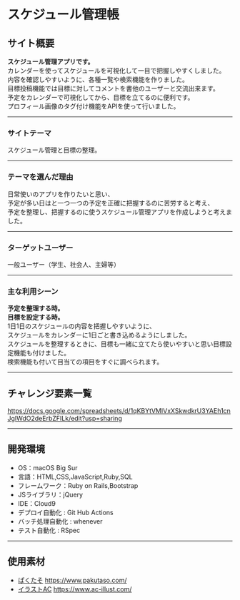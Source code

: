 # スケジュール管理帳



## サイト概要
  **スケジュール管理アプリです。**</br>
  カレンダーを使ってスケジュールを可視化して一目で把握しやすくしました。</br>
  内容を確認しやすいように、各種一覧や検索機能を作りました。</br>
  目標投稿機能では目標に対してコメントを書他のユーザーと交流出来ます。</br>
  予定をカレンダーで可視化してから、目標を立てるのに便利です。</br>
  プロフィール画像のタグ付け機能をAPIを使って行いました。

---

### サイトテーマ
  スケジュール管理と目標の整理。

---

### テーマを選んだ理由
  日常使いのアプリを作りたいと思い、</br>
  予定が多い日はと一つ一つの予定を正確に把握するのに苦労すると考え、</br>
  予定を整理し、把握するのに使うスケジュール管理アプリを作成しようと考えました。

---

### ターゲットユーザー
  一般ユーザー（学生、社会人、主婦等）

---

### 主な利用シーン
  **予定を整理する時。**</br>
  **目標を設定する時。**</br>
  1日1日のスケジュールの内容を把握しやすいように、</br>
  スケジュールをカレンダーに1日ごと書き込めるようにしました。</br>
  スケジュールを整理するときに、目標も一緒に立てたら使いやすいと思い目標設定機能も付けました。</br>
  検索機能も付いて目当ての項目をすぐに調べられます。

---

## チャレンジ要素一覧
  https://docs.google.com/spreadsheets/d/1qKBYtVMIVxXSkwdkrU3YAEh1cnJgIWdO2deErbZFILk/edit?usp=sharing

---

## 開発環境
- OS：macOS Big Sur
- 言語：HTML,CSS,JavaScript,Ruby,SQL
- フレームワーク：Ruby on Rails,Bootstrap
- JSライブラリ：jQuery
- IDE：Cloud9
- デプロイ自動化 : Git Hub Actions
- バッチ処理自動化 : whenever
- テスト自動化 : RSpec

---

## 使用素材
- [ぱくたそ](https://www.pakutaso.com/) https://www.pakutaso.com/
- [イラストAC](https://www.ac-illust.com/) https://www.ac-illust.com/